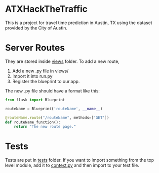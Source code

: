 # ATXHackTheTraffic
This is a project for travel time prediction in Austin, TX using the dataset provided by the City of Austin.

# Server Routes
They are stored inside [views](https://github.com/gges5110/ATXHackTheTraffic/tree/master/views) folder. To add a new route, 
  1. Add a new .py file in views/ 
  2. Import it into run.py
  3. Register the blueprint to our app.

The new .py file should have a format like this:
```python
from flask import Blueprint

routeName = Blueprint('routeName', __name__)

@routeName.route("/routeName", methods=['GET'])
def routeName_function():
    return "The new route page."
```

# Tests
Tests are put in [tests](https://github.com/gges5110/ATXHackTheTraffic/tree/master/tests) folder. 
If you want to import something from the top level module, add it to [context.py](https://github.com/gges5110/ATXHackTheTraffic/blob/master/tests/context.py)
and then import to your test file.
